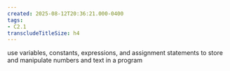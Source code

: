 ```yaml
---
created: 2025-08-12T20:36:21.000-0400
tags:
- C2.1
transcludeTitleSize: h4
---
```


use variables, constants, expressions, and assignment statements to store and manipulate numbers and text in a program